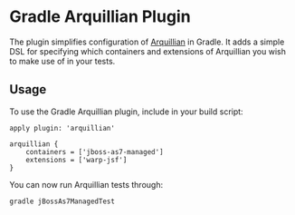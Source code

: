 # Gradle Arquillian Plugin

The plugin simplifies configuration of [Arquillian](http://www.arquillian.org) in Gradle. It adds a simple DSL for specifying which containers and extensions of Arquillian you wish to make use of in your tests. 

## Usage

To use the Gradle Arquillian plugin, include in your build script:

    apply plugin: 'arquillian'
    
    arquillian {
        containers = ['jboss-as7-managed']
        extensions = ['warp-jsf']
    }

You can now run Arquillian tests through:
    
    gradle jBossAs7ManagedTest
